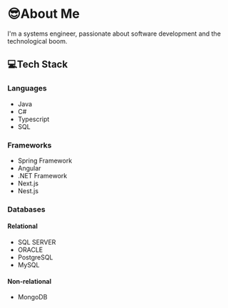 # 😎About Me

I'm a systems engineer,
passionate about software development and the technological boom.

## 💻Tech Stack

### Languages
- Java
- C#
- Typescript
- SQL

### Frameworks
- Spring Framework
- Angular
- .NET Framework
- Next.js
- Nest.js

### Databases
#### Relational
- SQL SERVER
- ORACLE
- PostgreSQL
- MySQL

#### Non-relational
- MongoDB
